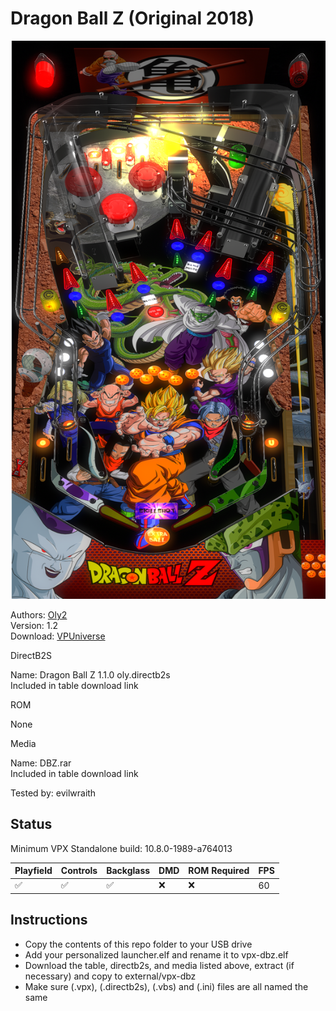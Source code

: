# Dragon Ball Z (Original 2018)

![Table Preview](../../images/vpx-dbz.png)

Authors: [Oly2](https://vpuniverse.com/profile/51096-oly2/)  
Version: 1.2  
Download: [VPUniverse](https://vpuniverse.com/files/file/14361-dragon-ball-z-oly-120/)

DirectB2S

Name: Dragon Ball Z 1.1.0 oly.directb2s  
Included in table download link

ROM

None

Media

Name: DBZ.rar  
Included in table download link

Tested by: evilwraith

## Status 

Minimum VPX Standalone build: 10.8.0-1989-a764013

| Playfield | Controls | Backglass | DMD | ROM Required | FPS | 
|-----------|----------|-----------|-----|--------------|-----|
| :white_check_mark: | :white_check_mark: | :white_check_mark: | :x: | :x: | 60 |

## Instructions

- Copy the contents of this repo folder to your USB drive
- Add your personalized launcher.elf and rename it to vpx-dbz.elf
- Download the table, directb2s, and media listed above, extract (if necessary) and copy to external/vpx-dbz
- Make sure (.vpx), (.directb2s), (.vbs) and (.ini) files are all named the same
